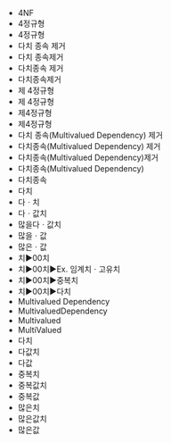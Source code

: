 ﻿- 4NF
- 4정규형
- 4정규형
- 다치 종속 제거
- 다치 종속제거
- 다치종속 제거
- 다치종속제거
- 제 4정규형
- 제 4정규형
- 제4정규형
- 제4정규형
- 다치 종속(Multivalued Dependency) 제거
- 다치종속(Multivalued Dependency) 제거
- 다치종속(Multivalued Dependency)제거
- 다치종속(Multivalued Dependency)
- 다치종속
- 다치
- 다ㆍ치
- 다ㆍ값치
- 많을다ㆍ값치
- 많을ㆍ값
- 많은ㆍ값
- 치▶️00치
- 치▶️00치▶️Ex. 임계치ㆍ고유치
- 치▶️00치▶️중복치
- 치▶️00치▶️다치
- Multivalued Dependency
- MultivaluedDependency
- Multivalued
- MultiValued
- 다치
- 다값치
- 다값
- 중복치
- 중복값치
- 중복값
- 많은치
- 많은값치
- 많은값